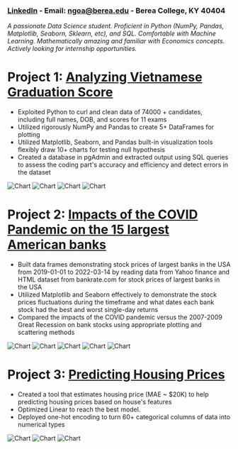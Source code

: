 ### [LinkedIn](https://www.linkedin.com/in/ahnngo/) - Email: ngoa@berea.edu - Berea College, KY 40404
*A passionate Data Science student. Proficient in Python (NumPy, Pandas, Matplotlib, Seaborn, Sklearn, etc), and SQL. Comfortable with Machine Learning. Mathematically amazing and familiar with Economics concepts. Actively looking for internship opportunities.*

# Project 1: [Analyzing Vietnamese Graduation Score](https://github.com/ahnngo/analyzing_vietnamese_graduation_score_2020)
* Exploited Python to curl and clean data of 74000 + candidates, including full names, DOB, and scores for 11 exams
* Utilized rigorously NumPy and Pandas to create 5+ DataFrames for plotting
* Utilized Matplotlib, Seaborn, and Pandas built-in visualization tools flexibly draw 10+ charts for testing null hypothesis
* Created a database in pgAdmin and extracted output using SQL queries to assess the coding part's accuracy and efficiency and detect errors in the dataset

![Chart](https://github.com/ahnngo/ahnngo_portfolio/blob/main/chart/The%20numbers%20of%20student%20participating%20in%20each%20exam.png)
![Chart](https://github.com/ahnngo/ahnngo_portfolio/blob/main/chart/Percentage%20of%20exam%20combination%20taken%20by%20students.png)
![Chart](https://github.com/ahnngo/ahnngo_portfolio/blob/main/chart/Mandatory%20Meanscore.png)
![Chart](https://github.com/ahnngo/ahnngo_portfolio/blob/main/chart/Most%20Popular%20First%20Name.png)

# Project 2: [Impacts of the COVID Pandemic on the 15 largest American banks](https://github.com/ahnngo/bank-stocks-affected-by-covid)
* Built data frames demonstrating stock prices of largest banks in the USA from 2019-01-01 to 2022-03-14 by reading data from Yahoo finance and HTML dataset from bankrate.com for stock prices of largest banks in the USA
* Utilized Matplotlib and Seaborn effectively to demonstrate the stock prices fluctuations during the timeframe and what dates each bank stock had the best and worst single-day returns
* Compared the impacts of the COVID pandemic versus the 2007-2009 Great Recession on bank stocks using appropriate plotting and scattering methods

![Chart](https://github.com/ahnngo/ahnngo_portfolio/blob/main/chart/Banks%20stock%20return.png)
![Chart](https://github.com/ahnngo/ahnngo_portfolio/blob/main/chart/Stock%20Return%20over%20Time.png)
![Chart](https://github.com/ahnngo/ahnngo_portfolio/blob/main/chart/Stock%20price%20fluctuation.png)
![Chart](https://github.com/ahnngo/ahnngo_portfolio/blob/main/chart/Correlation%20of%20Stock%20Prices%20of%20Each%20Bank.png)
![Chart](https://github.com/ahnngo/ahnngo_portfolio/blob/main/chart/aximum%20and%20Minimum%20Change%20in%20Close%20Price%20of%20Stocks%20by%20Time.png)

# Project 3: [Predicting Housing Prices](https://github.com/ahnngo/house-prices-advanced-regression-techniques)
* Created a tool that estimates housing price (MAE ~ $20K) to help predicting housing prices based on house's features
* Optimized Linear to reach the best model.
* Deployed one-hot encoding to turn 60+ categorical columns of data into numerical types

![Chart](https://github.com/ahnngo/ahnngo_portfolio/blob/main/chart/Null%20Values%20Count.png)
![Chart](https://github.com/ahnngo/ahnngo_portfolio/blob/main/chart/y_test%20vs.%20prediction.png)
![Chart](https://github.com/ahnngo/ahnngo_portfolio/blob/main/chart/Error%20Distribution.png)
